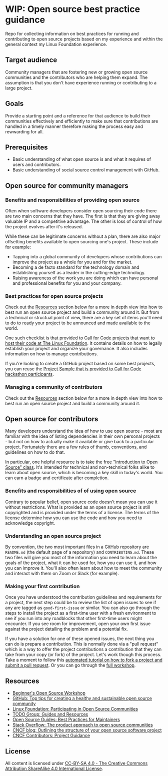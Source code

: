 # WIP: Open source best practice guidance

Repo for collecting information on best practices for running and contributing to open source projects based on my experience and within the general context my Linux Foundation experience.

## Target audience

Community managers that are fostering new or growing open source communities and the contributors who are helping them expand. The assumption is that you don't have experience running or contributing to a large project.

## Goals

Provide a starting point and a reference for that audience to build their communities effectively and efficiently to make sure that contributions are handled in a timely manner therefore making the process easy and rewwarding for all.

## Prerequisites

* Basic understanding of what open source is and what it requires of users and contributors.
* Basic understanding of social source control management with GitHub.

## Open source for community managers

### Benefits and responsibilities of providing open source

Often when software developers consider open sourcing their code there are two main concerns that they have. The first is that they are giving away valuable IP and a competitive advantage. The other is loss of control of how the project evolves after it's released.

While these can be legitimate concerns without a plan, there are also major offsetting benefits available to open sourcing one's project. These include for example:

* Tapping into a global community of developers whose contributions can improve the project as a whole for you and for the market.
* Becoming a de facto standard for the technology domain and establishing yourself as a leader in the cutting-edge technology.
* Raising awareness of the work you are doing which can have personal and professional benefits for you and your company.

### Best practices for open source projects

Check out the [Resources](#resources) section below for a more in depth view into how to best run an open source project and build a community around it. But from a technical or structual point of view, there are a key set of items you'll need to do to ready your project to be announced and made available to the world.

One such checklist is that provided to [Call for Code projects that want to host their code at The Linux Foundation](https://github.com/Call-for-Code/Linux-Foundation-Checklist). It contains details on how to legally establish your project and organize your governance. It also includes information on how to manage contributions.

If you're looking to create a GitHub project based on some best projects, you can reuse the [Project Sample that is provided to Call for Code hackathon participants](https://github.com/Call-for-Code/Project-Sample).

### Managing a community of contributors

Check out the [Resources](#resources) section below for a more in depth view into how to best run an open source project and build a community around it.

## Open source for contributors

Many developers understand the idea of how to use open source - most are familiar with the idea of listing dependencies in their own personal projects - but not on how to actually make it available or give back to a particular project. Fortunately there are a few rules of thumb, conventions, and guidelines on how to do that.

In particular, one helpful resource is to take the [free "Introduction to Open Source" class](https://cognitiveclass.ai/courses/introduction-to-open-source). It's intended for technical and non-technical folks alike to learn about open source, which is becoming a key skill in today's world. You can earn a badge and certificate after completion.

### Benefits and responsibilities of of using open source

Contrary to popular belief, open source code doesn't mean you can use it without restrictions. What is provided as an open source project is still copyrighted and is provided under the terms of a license. The terms of the license determine how you can use the code and how you need to acknowledge copyright.

### Understanding an open source project

By convention, the two most important files in a GitHub repository are `README.md` (the default page of a repository) and `CONTRIBUTING.md`. These two files will give you most of the information you need to learn about the goals of the project, what it can be used for, how you can use it, and how you can improve it. You'll also often learn about how to meet the community and interact with them on Zoom or Slack (for example).

### Making your first contribution

Once you have understood the contribution guidelines and requirements for a project, the next step could be to review the list of open issues to see if any are tagged as `good-first-issue` or similar. You can also go through the steps to install the project as a first-time user with a fresh environment to see if you run into any roadblocks that other first-time users might encounter. If you see room for improvement, open your own first issue against the project detailing the problem and a potential fix.

If you have a solution for one of these opened issues, the next thing you can do is prepare a contribution. This is normally done via a "pull request" which is a way to offer the project contributions a contribution that they can take from your copy (or fork) of the project. Let's work though this process. Take a moment to follow this [automated tutorial on how to fork a project and submit a pull request](https://github.com/Call-for-Code/Practice-Pull-Requests). Or you can go through the [full workshop](https://github.com/Call-for-Code/Beginner-Open-Source-Workshop-for-Students).

## Resources

* [Beginner's Open Source Workshop](https://github.com/Call-for-Code/Beginner-Open-Source-Workshop-for-Students)
* [GitHub: Top tips for creating a healthy and sustainable open source community](https://github.blog/2022-07-07-healthy-and-sustainable-communities/)
* [Linux Foundation: Participating in Open Source Communities](https://www.linuxfoundation.org/resources/open-source-guides/participating-in-open-source-communities)
* [TODO Group: Guides and Resources](https://todogroup.org/resources/guides/)
* [Open Source Guides: Best Practices for Maintainers](https://opensource.guide/best-practices/)
* [Stack Overflow: The product approach to open source communities](https://stackoverflow.blog/2023/11/08/the-product-approach-to-open-source-communities/)
* [CNCF blog: Outlining the structure of your open source software project](https://www.cncf.io/blog/2023/04/03/outlining-the-structure-of-your-open-source-software-project/)
* [CNCF Contributors: Project Guidance](https://contribute.cncf.io/maintainers/)

## License

All content is licensed under [CC-BY-SA 4.0 - The Creative Commons Attribution ShareAlike 4.0 International License](https://creativecommons.org/licenses/by-sa/4.0/).
